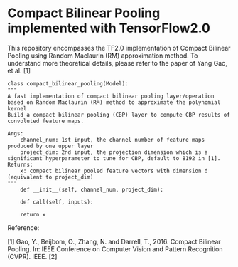 # Compact Bilinear Pooling implemented with TensorFlow2.0
This repository encompasses the TF2.0 implementation of Compact Bilinear Pooling using Random Maclaurin (RM) approximation method.
To understand more theoretical details, please refer to the paper of Yang Gao, et al. [1]

    
    class compact_bilinear_pooling(Model):
	"""
	A fast implementation of compact bilinear pooling layer/operation based on Random Maclaurin (RM) method to approximate the polynomial kernel. 
	Build a compact bilinear pooling (CBP) layer to compute CBP results of convoluted feature maps.
	
    Args:
    	channel_num: 1st input, the channel number of feature maps produced by one upper layer
    	project_dim: 2nd input, the projection dimension which is a significant hyperparameter to tune for CBP, default to 8192 in [1].
    Returns:
    	x: compact bilinear pooled feature vectors with dimension d (equivalent to project_dim)
	"""
    	def __init__(self, channel_num, project_dim):

    	def call(self, inputs):
        
        return x


Reference: 

[1] Gao, Y., Beijbom, O., Zhang, N. and Darrell, T., 2016. Compact Bilinear Pooling. In: IEEE Conference on Computer Vision and Pattern Recognition (CVPR). IEEE.
[2] 
